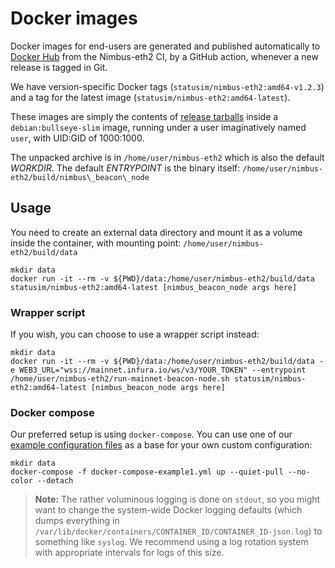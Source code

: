 # Docker images

Docker images for end-users are generated and published automatically to [Docker Hub](https://hub.docker.com/r/statusim/nimbus-eth2) from the Nimbus-eth2 CI, by a GitHub action, whenever a new release is tagged in Git.

We have version-specific Docker tags (`statusim/nimbus-eth2:amd64-v1.2.3`) and a tag for the latest image (`statusim/nimbus-eth2:amd64-latest`).

These images are simply the contents of [release tarballs](./binaries.md) inside a `debian:bullseye-slim` image, running under a user imaginatively named `user`, with UID:GID of 1000:1000.

The unpacked archive is in `/home/user/nimbus-eth2` which is also the default *WORKDIR*. The default *ENTRYPOINT* is the binary itself: `/home/user/nimbus-eth2/build/nimbus\_beacon\_node`

## Usage

You need to create an external data directory and mount it as a volume inside the container, with  mounting point: `/home/user/nimbus-eth2/build/data`

```text
mkdir data
docker run -it --rm -v ${PWD}/data:/home/user/nimbus-eth2/build/data statusim/nimbus-eth2:amd64-latest [nimbus_beacon_node args here]
```


### Wrapper script
If you wish, you can choose to use a wrapper script instead:

```text
mkdir data
docker run -it --rm -v ${PWD}/data:/home/user/nimbus-eth2/build/data -e WEB3_URL="wss://mainnet.infura.io/ws/v3/YOUR_TOKEN" --entrypoint /home/user/nimbus-eth2/run-mainnet-beacon-node.sh statusim/nimbus-eth2:amd64-latest [nimbus_beacon_node args here]
```

### Docker compose
Our preferred setup is using `docker-compose`. You can use one of our [example configuration files](https://github.com/status-im/nimbus-eth2/tree/stable/docker/dist/binaries) as a base for your own custom configuration:

```text
mkdir data
docker-compose -f docker-compose-example1.yml up --quiet-pull --no-color --detach
```

> **Note:** The rather voluminous logging is done on `stdout`, so you might want to change the system-wide Docker logging defaults (which dumps everything in `/var/lib/docker/containers/CONTAINER_ID/CONTAINER_ID-json.log`) to something like `syslog`. We recommend using a log rotation system with appropriate intervals for logs of this size.

